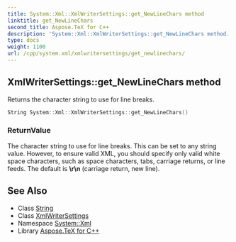 ```yaml
---
title: System::Xml::XmlWriterSettings::get_NewLineChars method
linktitle: get_NewLineChars
second_title: Aspose.TeX for C++
description: 'System::Xml::XmlWriterSettings::get_NewLineChars method. Returns the character string to use for line breaks in C++.'
type: docs
weight: 1100
url: /cpp/system.xml/xmlwritersettings/get_newlinechars/
---
```

## XmlWriterSettings::get_NewLineChars method


Returns the character string to use for line breaks.

```cpp
String System::Xml::XmlWriterSettings::get_NewLineChars()
```


### ReturnValue

The character string to use for line breaks. This can be set to any string value. However, to ensure valid XML, you should specify only valid white space characters, such as space characters, tabs, carriage returns, or line feeds. The default is **\r\n** (carriage return, new line).

## See Also

* Class [String](../../../system/string/)
* Class [XmlWriterSettings](../)
* Namespace [System::Xml](../../)
* Library [Aspose.TeX for C++](../../../)
